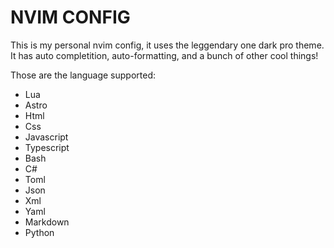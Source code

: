 # NVIM CONFIG

This is my personal nvim config, it uses the leggendary one dark pro theme.
It has auto completition, auto-formatting, and a bunch of other cool things!

Those are the language supported:

- Lua
- Astro
- Html
- Css
- Javascript
- Typescript
- Bash
- C#
- Toml
- Json
- Xml
- Yaml
- Markdown
- Python
